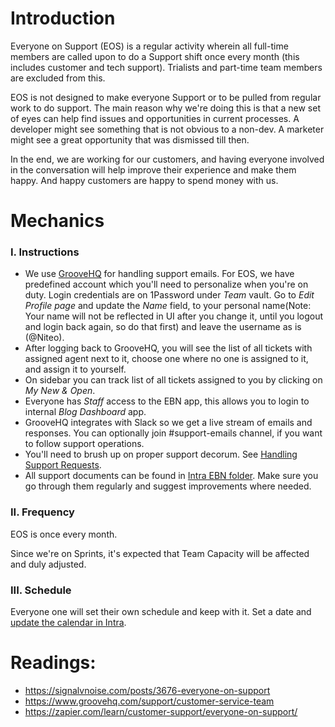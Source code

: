 # Introduction

Everyone on Support (EOS) is a regular activity wherein all full-time members are called upon to do a Support shift once every month (this includes customer and tech support). Trialists and part-time team members are excluded from this.

EOS is not designed to make everyone Support or to be pulled from regular work to do support. The main reason why we're doing this is that a new set of eyes can help find issues and opportunities in current processes. A developer might see something that is not obvious to a non-dev. A marketer might see a great opportunity that was dismissed till then.

In the end, we are working for our customers, and having everyone involved in the conversation will help improve their experience and make them happy. And happy customers are happy to spend money with us.

# Mechanics

### I. Instructions

* We use [GrooveHQ](https://niteoweb.groovehq.com/) for handling support emails. For EOS, we have predefined account which you'll need to personalize when you're on duty. Login credentials are on 1Password under *Team* vault. Go to *Edit Profile page* and update the *Name* field, to your personal name(Note: Your name will not be reflected in UI after you change it, until you logout and login back again, so do that first) and leave the username as is (@Niteo).
* After logging back to GrooveHQ, you will see the list of all tickets with assigned agent next to it, choose one where no one is assigned to it, and assign it to yourself.
* On sidebar you can track list of all tickets assigned to you by clicking on *My New & Open*.
* Everyone has *Staff* access to the EBN app, this allows you to login to internal *Blog Dashboard* app.
* GrooveHQ integrates with Slack so we get a live stream of emails and responses. You can optionally join #support-emails channel, if you want to follow support operations.
* You'll need to brush up on proper support decorum. See [Handling Support Requests](https://github.com/niteoweb/handbook/blob/master/support.md).
* All support documents can be found in  [Intra EBN folder](https://intra.niteoweb.com/resolveuid/7847a106ce0f430eb17a266d9991779c?_authenticator=3acbf41de0b77ac8175786d768bd07cc632b3abb). Make sure you go through them regularly and suggest improvements where needed.


### II. Frequency

EOS is once every month. 

Since we're on Sprints, it's expected that Team Capacity will be affected and duly adjusted.

### III. Schedule

Everyone one will set their own schedule and keep with it. Set a date and [update the calendar in Intra](https://intra.niteoweb.com/resolveuid/8fafd02d2a0544138e89e4cae9e8d880?_authenticator=3f78a24ac01ed12b1a7fe35ffb10d313ce9d5647).

# Readings:

* https://signalvnoise.com/posts/3676-everyone-on-support
* https://www.groovehq.com/support/customer-service-team
* https://zapier.com/learn/customer-support/everyone-on-support/
